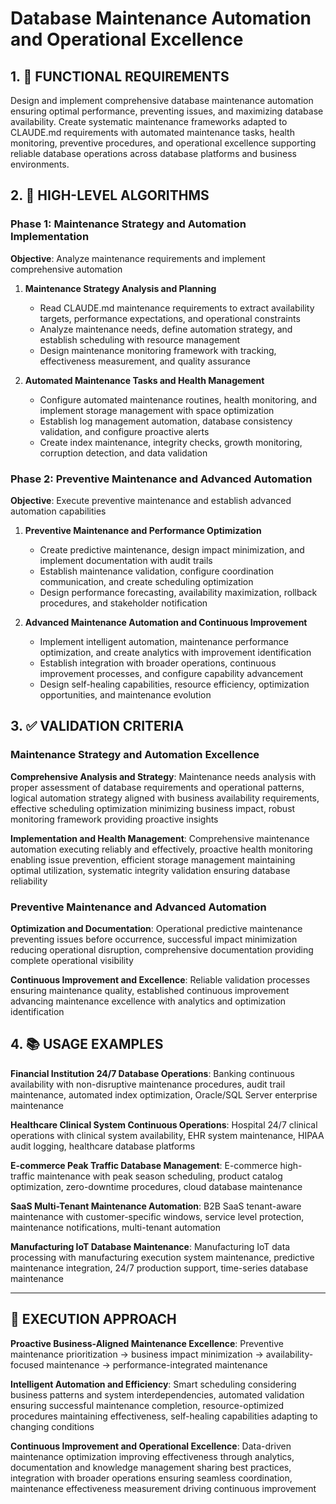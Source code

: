 # Database Maintenance Automation and Operational Excellence

## 1. 🎯 FUNCTIONAL REQUIREMENTS

Design and implement comprehensive database maintenance automation ensuring optimal performance, preventing issues, and maximizing database availability. Create systematic maintenance frameworks adapted to CLAUDE.md requirements with automated maintenance tasks, health monitoring, preventive procedures, and operational excellence supporting reliable database operations across database platforms and business environments.

## 2. 🔄 HIGH-LEVEL ALGORITHMS

### Phase 1: Maintenance Strategy and Automation Implementation
**Objective**: Analyze maintenance requirements and implement comprehensive automation

1. **Maintenance Strategy Analysis and Planning**
   - Read CLAUDE.md maintenance requirements to extract availability targets, performance expectations, and operational constraints
   - Analyze maintenance needs, define automation strategy, and establish scheduling with resource management
   - Design maintenance monitoring framework with tracking, effectiveness measurement, and quality assurance

2. **Automated Maintenance Tasks and Health Management**
   - Configure automated maintenance routines, health monitoring, and implement storage management with space optimization
   - Establish log management automation, database consistency validation, and configure proactive alerts
   - Create index maintenance, integrity checks, growth monitoring, corruption detection, and data validation

### Phase 2: Preventive Maintenance and Advanced Automation
**Objective**: Execute preventive maintenance and establish advanced automation capabilities

1. **Preventive Maintenance and Performance Optimization**
   - Create predictive maintenance, design impact minimization, and implement documentation with audit trails
   - Establish maintenance validation, configure coordination communication, and create scheduling optimization
   - Design performance forecasting, availability maximization, rollback procedures, and stakeholder notification

2. **Advanced Maintenance Automation and Continuous Improvement**
   - Implement intelligent automation, maintenance performance optimization, and create analytics with improvement identification
   - Establish integration with broader operations, continuous improvement processes, and configure capability advancement
   - Design self-healing capabilities, resource efficiency, optimization opportunities, and maintenance evolution

## 3. ✅ VALIDATION CRITERIA

### Maintenance Strategy and Automation Excellence
**Comprehensive Analysis and Strategy**: Maintenance needs analysis with proper assessment of database requirements and operational patterns, logical automation strategy aligned with business availability requirements, effective scheduling optimization minimizing business impact, robust monitoring framework providing proactive insights

**Implementation and Health Management**: Comprehensive maintenance automation executing reliably and effectively, proactive health monitoring enabling issue prevention, efficient storage management maintaining optimal utilization, systematic integrity validation ensuring database reliability

### Preventive Maintenance and Advanced Automation
**Optimization and Documentation**: Operational predictive maintenance preventing issues before occurrence, successful impact minimization reducing operational disruption, comprehensive documentation providing complete operational visibility

**Continuous Improvement and Excellence**: Reliable validation processes ensuring maintenance quality, established continuous improvement advancing maintenance excellence with analytics and optimization identification

## 4. 📚 USAGE EXAMPLES

**Financial Institution 24/7 Database Operations**: Banking continuous availability with non-disruptive maintenance procedures, audit trail maintenance, automated index optimization, Oracle/SQL Server enterprise maintenance

**Healthcare Clinical System Continuous Operations**: Hospital 24/7 clinical operations with clinical system availability, EHR system maintenance, HIPAA audit logging, healthcare database platforms

**E-commerce Peak Traffic Database Management**: E-commerce high-traffic maintenance with peak season scheduling, product catalog optimization, zero-downtime procedures, cloud database maintenance

**SaaS Multi-Tenant Maintenance Automation**: B2B SaaS tenant-aware maintenance with customer-specific windows, service level protection, maintenance notifications, multi-tenant automation

**Manufacturing IoT Database Maintenance**: Manufacturing IoT data processing with manufacturing execution system maintenance, predictive maintenance integration, 24/7 production support, time-series database maintenance

---

## 🎯 EXECUTION APPROACH

**Proactive Business-Aligned Maintenance Excellence**: Preventive maintenance prioritization → business impact minimization → availability-focused maintenance → performance-integrated maintenance

**Intelligent Automation and Efficiency**: Smart scheduling considering business patterns and system interdependencies, automated validation ensuring successful maintenance completion, resource-optimized procedures maintaining effectiveness, self-healing capabilities adapting to changing conditions

**Continuous Improvement and Operational Excellence**: Data-driven maintenance optimization improving effectiveness through analytics, documentation and knowledge management sharing best practices, integration with broader operations ensuring seamless coordination, maintenance effectiveness measurement driving continuous improvement